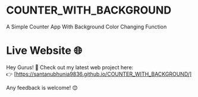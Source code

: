# COUNTER_WITH_BACKGROUND
A Simple Counter App With Background Color Changing Function
# Live Website 🌐  

Hey Gurus! 🚀 Check out my latest web project here:  
👉 [https://santanubhunia9836.github.io/COUNTER_WITH_BACKGROUND/]

Any feedback is welcome! 😊 
 
